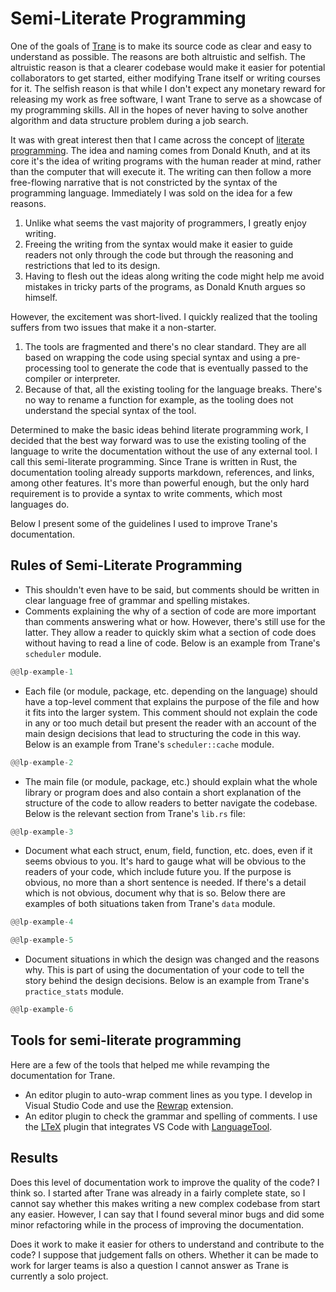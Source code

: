 # Semi-Literate Programming

One of the goals of [Trane](https://github.com/trane-project/trane) is to make its source code as
clear and easy to understand as possible. The reasons are both altruistic and selfish. The
altruistic reason is that a clearer codebase would make it easier for potential collaborators to get
started, either modifying Trane itself or writing courses for it. The selfish reason is that while I
don't expect any monetary reward for releasing my work as free software, I want Trane to serve as a
showcase of my programming skills. All in the hopes of never having to solve another algorithm and
data structure problem during a job search.

It was with great interest then that I came across the concept of [literate
programming](https://en.wikipedia.org/wiki/Literate_programming). The idea and naming comes from
Donald Knuth, and at its core it's the idea of writing programs with the human reader at mind,
rather than the computer that will execute it. The writing can then follow a more free-flowing
narrative that is not constricted by the syntax of the programming language. Immediately I was sold
on the idea for a few reasons.

1. Unlike what seems the vast majority of programmers, I greatly enjoy writing.
1. Freeing the writing from the syntax would make it easier to guide readers not only through the
   code but through the reasoning and restrictions that led to its design.
1. Having to flesh out the ideas along writing the code might help me avoid mistakes in tricky parts
   of the programs, as Donald Knuth argues so himself.

However, the excitement was short-lived. I quickly realized that the tooling suffers from two issues
that make it a non-starter.

1. The tools are fragmented and there's no clear standard. They are all based on wrapping the code
   using special syntax and using a pre-processing tool to generate the code that is eventually
   passed to the compiler or interpreter.
1. Because of that, all the existing tooling for the language breaks. There's no way to rename a
   function for example, as the tooling does not understand the special syntax of the tool.

Determined to make the basic ideas behind literate programming work, I decided that the best way
forward was to use the existing tooling of the language to write the documentation without the use
of any external tool. I call this semi-literate programming. Since Trane is written in Rust, the
documentation tooling already supports markdown, references, and links, among other features. It's
more than powerful enough, but the only hard requirement is to provide a syntax to write comments,
which most languages do.

Below I present some of the guidelines I used to improve Trane's documentation.

## Rules of Semi-Literate Programming

- This shouldn't even have to be said, but comments should be written in clear language free of
  grammar and spelling mistakes.
- Comments explaining the why of a section of code are more important than comments answering what
  or how. However, there's still use for the latter. They allow a reader to quickly skim what
  a section of code does without having to read a line of code. Below is an example from Trane's
  `scheduler` module.
  
```rust
@@lp-example-1 
```

- Each file (or module, package, etc. depending on the language) should have a top-level comment
  that explains the purpose of the file and how it fits into the larger system. This comment should
  not explain the code in any or too much detail but present the reader with an account of the main
  design decisions that lead to structuring the code in this way. Below is an example from Trane's
  `scheduler::cache` module.

```rust
@@lp-example-2 
```

- The main file (or module, package, etc.) should explain what the whole library or program does and
  also contain a short explanation of the structure of the code to allow readers to better navigate
  the codebase. Below is the relevant section from Trane's `lib.rs` file:

```rust
@@lp-example-3 
```

- Document what each struct, enum, field, function, etc. does, even if it seems obvious to you. It's
  hard to gauge what will be obvious to the readers of your code, which include future you. If the
  purpose is obvious, no more than a short sentence is needed. If there's a detail which is not
  obvious, document why that is so. Below there are examples of both situations taken from Trane's
  `data` module.

```rust
@@lp-example-4
```

```rust
@@lp-example-5
```

- Document situations in which the design was changed and the reasons why. This is part of using the
  documentation of your code to tell the story behind the design decisions. Below is an example from
  Trane's `practice_stats` module.
  
```rust
@@lp-example-6
```

## Tools for semi-literate programming

Here are a few of the tools that helped me while revamping the documentation for Trane.

- An editor plugin to auto-wrap comment lines as you type. I develop in Visual Studio Code and use
  the [Rewrap](https://marketplace.visualstudio.com/items?itemName=stkb.rewrap) extension.
- An editor plugin to check the grammar and spelling of comments. I use the
  [LTeX](https://marketplace.visualstudio.com/items?itemName=valentjn.vscode-ltex) plugin that
  integrates VS Code with [LanguageTool](https://languagetool.org/).

## Results

Does this level of documentation work to improve the quality of the code? I think so. I started
after Trane was already in a fairly complete state, so I cannot say whether this makes writing a new
complex codebase from start any easier. However, I can say that I found several minor bugs and did
some minor refactoring while in the process of improving the documentation.

Does it work to make it easier for others to understand and contribute to the code? I suppose that
judgement falls on others. Whether it can be made to work for larger teams is also a question I
cannot answer as Trane is currently a solo project.